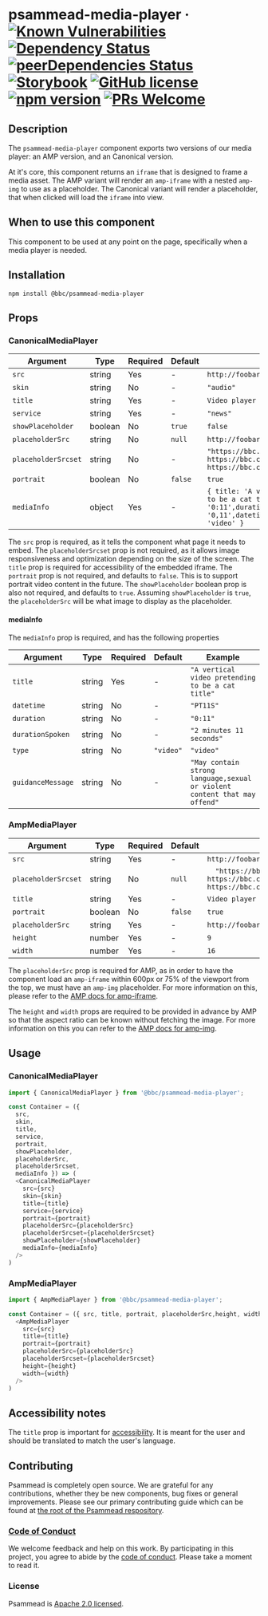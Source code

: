 # psammead-media-player &middot; [![Known Vulnerabilities](https://snyk.io/test/github/bbc/psammead/badge.svg?targetFile=packages%2Fcomponents%2Fpsammead-brand%2Fpackage.json)](https://snyk.io/test/github/bbc/psammead?targetFile=packages%2Fcomponents%2Fpsammead-brand%2Fpackage.json) [![Dependency Status](https://david-dm.org/bbc/psammead.svg?path=packages/components/psammead-media-player)](https://david-dm.org/bbc/psammead?path=packages/components/psammead-media-player) [![peerDependencies Status](https://david-dm.org/bbc/psammead/peer-status.svg?path=packages/components/psammead-media-player)](https://david-dm.org/bbc/psammead?path=packages/components/psammead-media-player&type=peer) [![Storybook](https://raw.githubusercontent.com/storybooks/brand/master/badge/badge-storybook.svg?sanitize=true)](https://bbc.github.io/psammead/?path=/story/brand--default) [![GitHub license](https://img.shields.io/badge/license-Apache%202.0-blue.svg)](https://github.com/bbc/psammead/blob/latest/LICENSE) [![npm version](https://img.shields.io/npm/v/@bbc/psammead-media-player.svg)](https://www.npmjs.com/package/@bbc/psammead-media-player) [![PRs Welcome](https://img.shields.io/badge/PRs-welcome-brightgreen.svg)](https://github.com/bbc/psammead/blob/latest/CONTRIBUTING.md) 

## Description
The `psammead-media-player` component exports two versions of our media player: an AMP version, and an Canonical version.

At it's core, this component returns an `iframe` that is designed to frame a media asset. 
The AMP variant will render an `amp-iframe` with a nested `amp-img` to use as a placeholder.
The Canonical variant will render a placeholder, that when clicked will load the `iframe` into view.

## When to use this component
This component to be used at any point on the page, specifically when a media player is needed.

## Installation
`npm install @bbc/psammead-media-player`

## Props
### CanonicalMediaPlayer

| Argument  | Type                | Required | Default | Example         |
|-----------|---------------------|----------|---------|-----------------|
| `src` | string | Yes   | - | `http://foobar.com/embeddable_endpoint` |
| `skin` | string | No   | - | `"audio"` |
| `title` | string | Yes | - | `Video player` |
| `service` | string | Yes   | - | `"news"` |
| `showPlaceholder` | boolean | No   | `true` | `false` |
| `placeholderSrc` | string | No   | `null` | `http://foobar.com/placeholder.png` |
| `placeholderSrcset` | string | No   | - | `"https://bbc.com/300/cat.jpg 300w, https://bbc.com/450/cat.jpg 450w, https://bbc.com/600/cat.jpg 600w"` |
| `portrait` | boolean | No   | `false` | `true` |
| `mediaInfo` | object | Yes   | - | `{ title: 'A vertical video pretending to be a cat title',duration: '0:11',durationSpoken: '0,11',datetime: 'PT11S',type: 'video' }`|

The `src` prop is required, as it tells the component what page it needs to embed.
The `placeholderSrcset` prop is not required, as it allows image responsiveness and optimization depending on the size of the screen.
The `title` prop is required for accessibility of the embedded iframe.
The `portrait` prop is not required, and defaults to `false`. This is to support portrait video content in the future.
The `showPlaceholder` boolean prop is also not required, and defaults to `true`.
Assuming `showPlaceholder` is `true`, the `placeholderSrc` will be what image to display as the placeholder.

#### mediaInfo

The `mediaInfo` prop is required, and has the following properties

| Argument  | Type                | Required | Default | Example         |
|-----------|---------------------|----------|---------|-----------------|
| `title` | string | Yes   | - | `"A vertical video pretending to be a cat title"` |
| `datetime` | string | No| - | `"PT11S"` |
| `duration` | string| No   | - | `"0:11"` |
| `durationSpoken` | string | No   | - | `"2 minutes 11 seconds"` |
| `type` | string | No   | `"video"` | `"video"` |
| `guidanceMessage` | string | No   | - | `"May contain strong language,sexual or violent content that may offend"` |

### AmpMediaPlayer

| Argument  | Type                | Required | Default | Example         |
|-----------|---------------------|----------|---------|-----------------|
| `src` | string | Yes   | - | `http://foobar.com/embeddable_endpoint` |
| `placeholderSrcset` | string | No   | `null` | `	"https://bbc.com/300/cat.jpg 300w, https://bbc.com/450/cat.jpg 450w, https://bbc.com/600/cat.jpg 600w"` |
| `title` | string | Yes | - | `Video player` |
| `portrait` | boolean | No   | `false` | `true` |
| `placeholderSrc` | string | Yes   | - | `http://foobar.com/placeholder.png` |
| `height` | number | Yes | - | `9` |
| `width` | number | Yes | - | `16` |

The `placeholderSrc` prop is required for AMP, as in order to have the component load an `amp-iframe` within 600px or 75% of the viewport from the top, we must have an `amp-img` placeholder. For more information on this, please refer to the [AMP docs for amp-iframe](https://amp.dev/documentation/components/amp-iframe/).

The `height` and `width` props are required to be provided in advance by AMP so that the aspect ratio can be known without fetching the image. For more information on this you can refer to the [AMP docs for amp-img](https://amp.dev/documentation/components/amp-img/).

## Usage
### CanonicalMediaPlayer
```js
import { CanonicalMediaPlayer } from '@bbc/psammead-media-player';

const Container = ({ 
  src, 
  skin,
  title, 
  service,
  portrait, 
  showPlaceholder, 
  placeholderSrc, 
  placeholderSrcset, 
  mediaInfo }) => (
  <CanonicalMediaPlayer
    src={src}
    skin={skin}
    title={title}
    service={service}
    portrait={portrait}
    placeholderSrc={placeholderSrc}
    placeholderSrcset={placeholderSrcset}
    showPlaceholder={showPlaceholder}
    mediaInfo={mediaInfo}
  />
)
```

### AmpMediaPlayer
```js
import { AmpMediaPlayer } from '@bbc/psammead-media-player';

const Container = ({ src, title, portrait, placeholderSrc,height, width, placeholderSrcset}) => (
  <AmpMediaPlayer
    src={src}
    title={title}
    portrait={portrait}
    placeholderSrc={placeholderSrc}
    placeholderSrcset={placeholderSrcset}
    height={height}
    width={width}
  />
)
```

## Accessibility notes
The `title` prop is important for [accessibility](https://www.w3.org/TR/WCAG20-TECHS/H64.html). It is meant for the user and should be translated to match the user's language.

## Contributing

Psammead is completely open source. We are grateful for any contributions, whether they be new components, bug fixes or general improvements. Please see our primary contributing guide which can be found at [the root of the Psammead respository](https://github.com/bbc/psammead/blob/latest/CONTRIBUTING.md).

### [Code of Conduct](https://github.com/bbc/psammead/blob/latest/CODE_OF_CONDUCT.md)

We welcome feedback and help on this work. By participating in this project, you agree to abide by the [code of conduct](https://github.com/bbc/psammead/blob/latest/CODE_OF_CONDUCT.md). Please take a moment to read it.

### License

Psammead is [Apache 2.0 licensed](https://github.com/bbc/psammead/blob/latest/LICENSE).
